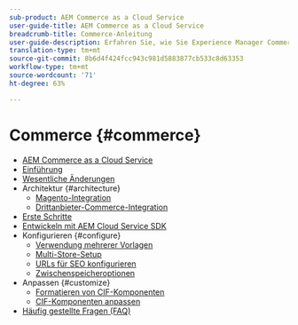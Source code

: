 ```yaml
---
sub-product: AEM Commerce as a Cloud Service
user-guide-title: AEM Commerce as a Cloud Service
breadcrumb-title: Commerce-Anleitung
user-guide-description: Erfahren Sie, wie Sie Experience Manager Commerce as a Cloud Service verwenden und verwalten können.
translation-type: tm+mt
source-git-commit: 8b6d4f424fcc943c981d5883877cb533c8d63353
workflow-type: tm+mt
source-wordcount: '71'
ht-degree: 63%

---
```



# Commerce {#commerce}

+ [AEM Commerce as a Cloud Service](/help/commerce-cloud/home.md)
+ [Einführung](overview.md)
+ [Wesentliche Änderungen](changes.md)
+ Architektur {#architecture}
   + [Magento-Integration](architecture/magento.md)
   + [Drittanbieter-Commerce-Integration](architecture/third-party.md)
+ [Erste Schritte](getting-started.md)
+ [Entwickeln mit AEM Cloud Service SDK](develop.md)
+ Konfigurieren {#configure}
   + [Verwendung mehrerer Vorlagen](configuring/multi-template-usage.md)
   + [Multi-Store-Setup](configuring/multi-store-setup.md)
   + [URLs für SEO konfigurieren](configuring/advanced-url-configuration.md)
   + [Zwischenspeicheroptionen](configuring/caching.md)
+ Anpassen {#customize}
   + [Formatieren von CIF-Komponenten](customizing/style-cif-component.md)
   + [CIF-Komponenten anpassen](customizing/customize-cif-components.md)
+ [Häufig gestellte Fragen (FAQ)](faq.md)
